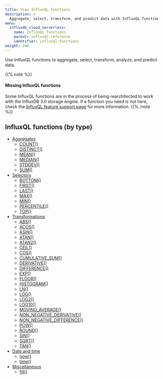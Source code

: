```yaml
---
title: View InfluxQL functions
description: >
  Aggregate, select, transform, and predict data with InfluxQL functions.
menu:
  influxdb_cloud_serverless:
    name: InfluxQL functions
    parent: influxql-reference
    identifier: influxql-functions
weight: 208
---
```


Use InfluxQL functions to aggregate, select, transform, analyze, and predict data.

{{% note %}}
#### Missing InfluxQL functions

Some InfluxQL functions are in the process of being rearchitected to work with
the InfluxDB 3.0 storage engine. If a function you need is not here, check the
[InfluxQL feature support page](/influxdb/cloud-serverless/reference/influxql/feature-support/#function-support)
for more information.
{{% /note %}}

## InfluxQL functions (by type)

- [Aggregates](/influxdb/cloud-serverless/reference/influxql/functions/aggregates/)
  - [COUNT()](/influxdb/cloud-serverless/reference/influxql/functions/aggregates/#count)
  - [DISTINCT()](/influxdb/cloud-serverless/reference/influxql/functions/aggregates/#distinct)
  - [MEAN()](/influxdb/cloud-serverless/reference/influxql/functions/aggregates/#mean)
  - [MEDIAN()](/influxdb/cloud-serverless/reference/influxql/functions/aggregates/#median)
  - [STDDEV()](/influxdb/cloud-serverless/reference/influxql/functions/aggregates/#stddev)
  - [SUM()](/influxdb/cloud-serverless/reference/influxql/functions/aggregates/#sum)
  <!-- - [INTEGRAL()](/influxdb/cloud-serverless/reference/influxql/functions/aggregates/#integral) -->
  <!-- - [MODE()](/influxdb/cloud-serverless/reference/influxql/functions/aggregates/#mode) -->
  <!-- - [SPREAD()](/influxdb/cloud-serverless/reference/influxql/functions/aggregates/#spread) -->
- [Selectors](/influxdb/cloud-serverless/reference/influxql/functions/selectors/)
  - [BOTTOM()](/influxdb/cloud-serverless/reference/influxql/functions/selectors/#bottom)
  - [FIRST()](/influxdb/cloud-serverless/reference/influxql/functions/selectors/#first)
  - [LAST()](/influxdb/cloud-serverless/reference/influxql/functions/selectors/#last)
  - [MAX()](/influxdb/cloud-serverless/reference/influxql/functions/selectors/#max)
  - [MIN()](/influxdb/cloud-serverless/reference/influxql/functions/selectors/#min)
  - [PERCENTILE()](/influxdb/cloud-serverless/reference/influxql/functions/selectors/#percentile)
  - [TOP()](/influxdb/cloud-serverless/reference/influxql/functions/selectors/#top)
  <!-- - [SAMPLE()](/influxdb/cloud-serverless/reference/influxql/functions/selectors/#sample) -->
- [Transformations](/influxdb/cloud-serverless/reference/influxql/functions/transformations/)
  - [ABS()](/influxdb/cloud-serverless/reference/influxql/functions/transformations/#abs)
  - [ACOS()](/influxdb/cloud-serverless/reference/influxql/functions/transformations/#acos)
  - [ASIN()](/influxdb/cloud-serverless/reference/influxql/functions/transformations/#asin)
  - [ATAN()](/influxdb/cloud-serverless/reference/influxql/functions/transformations/#atan)
  - [ATAN2()](/influxdb/cloud-serverless/reference/influxql/functions/transformations/#atan2)
  - [CEIL()](/influxdb/cloud-serverless/reference/influxql/functions/transformations/#ceil)
  - [COS()](/influxdb/cloud-serverless/reference/influxql/functions/transformations/#cos)
  - [CUMULATIVE_SUM()](/influxdb/cloud-serverless/reference/influxql/functions/transformations/#cumulative_sum)
  - [DERIVATIVE()](/influxdb/cloud-serverless/reference/influxql/functions/transformations/#derivative)
  - [DIFFERENCE()](/influxdb/cloud-serverless/reference/influxql/functions/transformations/#difference)
  - [EXP()](/influxdb/cloud-serverless/reference/influxql/functions/transformations/#exp)
  - [FLOOR()](/influxdb/cloud-serverless/reference/influxql/functions/transformations/#floor)
  - [HISTOGRAM()](/influxdb/cloud-serverless/reference/influxql/functions/transformations/#histogram)
  - [LN()](/influxdb/cloud-serverless/reference/influxql/functions/transformations/#ln)
  - [LOG()](/influxdb/cloud-serverless/reference/influxql/functions/transformations/#log)
  - [LOG2()](/influxdb/cloud-serverless/reference/influxql/functions/transformations/#log2)
  - [LOG10()](/influxdb/cloud-serverless/reference/influxql/functions/transformations/#log10)
  - [MOVING_AVERAGE()](/influxdb/cloud-serverless/reference/influxql/functions/transformations/#moving_average)
  - [NON_NEGATIVE_DERIVATIVE()](/influxdb/cloud-serverless/reference/influxql/functions/transformations/#non_negative_derivative)
  - [NON_NEGATIVE_DIFFERENCE()](/influxdb/cloud-serverless/reference/influxql/functions/transformations/#non_negative_difference)
  - [POW()](/influxdb/cloud-serverless/reference/influxql/functions/transformations/#pow)
  - [ROUND()](/influxdb/cloud-serverless/reference/influxql/functions/transformations/#round)
  - [SIN()](/influxdb/cloud-serverless/reference/influxql/functions/transformations/#sin)
  - [SQRT()](/influxdb/cloud-serverless/reference/influxql/functions/transformations/#sqrt)
  - [TAN()](/influxdb/cloud-serverless/reference/influxql/functions/transformations/#tan)
  <!-- - [ELAPSED()](/influxdb/cloud-serverless/reference/influxql/functions/transformations/#elapsed) -->
- [Date and time](/influxdb/cloud-serverless/reference/influxql/functions/date-time/)
  - [now()](/influxdb/cloud-serverless/reference/influxql/functions/date-time/#now)
  - [time()](/influxdb/cloud-serverless/reference/influxql/functions/date-time/#time)
- [Miscellaneous](/influxdb/cloud-serverless/reference/influxql/functions/misc/)
  - [fill()](/influxdb/cloud-serverless/reference/influxql/functions/misc/#fill)
<!-- - [Technical analysis](/influxdb/cloud-serverless/reference/influxql/functions/technical-analysis/) -->
  <!-- - (Predictive analysis) [HOLT_WINTERS()](/influxdb/cloud-serverless/reference/influxql/functions/technical-analysis/#holt_winters) -->
  <!-- - [CHANDE_MOMENTUM_OSCILLATOR()](/influxdb/cloud-serverless/reference/influxql/functions/technical-analysis/#chande_momentum_oscillator) -->
  <!-- - [DOUBLE_EXPONENTIAL_MOVING_AVERAGE()](/influxdb/cloud-serverless/reference/influxql/functions/technical-analysis/#double_exponential_moving_average) -->
  <!-- - [EXPONENTIAL_MOVING_AVERAGE()](/influxdb/cloud-serverless/reference/influxql/functions/technical-analysis/#exponential_moving_average) -->
  <!-- - [KAUFMANS_EFFICIENCY_RATIO()](/influxdb/cloud-serverless/reference/influxql/functions/technical-analysis/#kaufmans_adaptive_moving_average) -->
  <!-- - [KAUFMANS_ADAPTIVE_MOVING_AVERAGE()](/influxdb/cloud-serverless/reference/influxql/functions/technical-analysis/#kaufmans_adaptive_moving_average) -->
  <!-- - [RELATIVE_STRENGTH_INDEX()](/influxdb/cloud-serverless/reference/influxql/functions/technical-analysis/#relative_strength_index) -->
  <!-- - [TRIPLE_EXPONENTIAL_MOVING_AVERAGE()](/influxdb/cloud-serverless/reference/influxql/functions/technical-analysis/#triple_exponential_moving_average) -->
  <!-- - [TRIPLE_EXPONENTIAL_DERIVATIVE()](/influxdb/cloud-serverless/reference/influxql/functions/technical-analysis/#triple_exponential_derivative) -->
